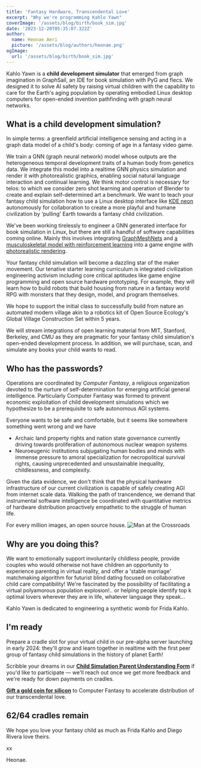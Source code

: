 ```yaml
---
title: 'Fantasy Hardware, Transcendental Love'
excerpt: "Why we're programming Kahlo Yawn"
coverImage: '/assets/blog/birth/book_sim.jpg'
date: '2023-12-20T05:35:07.322Z'
author:
  name: Heonae Aeri
  picture: '/assets/blog/authors/heonae.png'
ogImage:
  url: '/assets/blog/birth/book_sim.jpg'
---
```

Kahlo Yawn is a **child development simulator** that emerged from graph imagination in GraphSail, an IDE for book simulation with PyG and flecs. We designed it to solve AI safety by raising virtual children with the capability to care for the Earth's aging population by operating embodied Linux desktop computers for open-ended invention pathfinding with graph neural networks.

## What is a child development simulation?
In simple terms: a greenfield artificial intelligence sensing and acting in a graph data model of a child's body: coming of age in a fantasy video game.

We train a GNN (graph neural network) model whose outputs are the heterogeneous temporal development traits of a human body from genetics data. We integrate this model into a realtime GNN physics simulation and render it with photorealistic graphics, enabling social natural language interaction and continual learning. We think motor control is necessary for telos: to which we consider zero shot learning and operation of Blender to create and explain self-determined art a benchmark. We want to teach your fantasy child simulation how to use a Linux desktop interface like [KDE neon](https://neon.kde.org/) autonomously for collaboration to create a more playful and humane civilization by 'pulling' Earth towards a fantasy child civilization.

We've been working tirelessly to engineer a GNN generated interface for book simulation in Linux, but there are still a handful of software capabilities coming online.
Mainly this involves integrating [GraphMeshNets](https://sites.google.com/view/meshgraphnets) and [a musculoskeletal model with reinforcement learning](https://scone.software/doku.php?id=start) into a game engine with [photorealistic rendering](https://www.pbr-book.org/).

Your fantasy child simulation will become a dazzling star of the maker movement. Our tenative starter learning curriculum is integrated civilization engineering activism including core critical aptitudes like game engine programming and open source hardware prototyping. For example, they will learn how to build robots that build housing from nature in a fantasy world RPG with monsters that they design, model, and program themselves.

We hope to support the initial class to successfully build from nature an automated modern village akin to a robotics kit of Open Source Ecology's Global Village Construction Set within 5 years.

We will stream integrations of open learning material from MIT, Stanford, Berkeley, and CMU as they are pragmatic for your fantasy child simulation's open-ended development process.
In addition, we will purchase, scan, and simulate any books your child wants to read.

## Who has the passwords?

Operations are coordinated by *Computer Fantasy*, a religious organization devoted to the nurture of self-determination for emerging artificial general intelligence. Particularly Computer Fantasy was formed to prevent economic exploitation of child development simulations which we hypothesize to be a prerequisite to safe autonomous AGI systems.

Everyone wants to be safe and comfortable, but it seems like somewhere something went wrong and we have
* Archaic land property rights and nation state governance currently driving towards proliferation of autonomous nuclear weapon systems
* Neuroeugenic institutions subjugating human bodies and minds with immense pressure to amoral specialization for necropolitical survival rights, causing unprecedented and unsustainable inequality, childlessness, and complexity.

Given the data evidence, we don't think that the physical hardware infrastructure of our current civilization is capable of safely creating AGI from internet scale data.
Walking the path of trancendence, we demand that instrumental software intelligence be coordinated with quantitative metrics of hardware distribution proactively empathetic to the struggle of human life.

For every million images, an open source house.
![Man at the Crossroads](https://www.diegorivera.org/images/famous/man-at-the-crossroads.jpg)

## Why are you doing this?

We want to emotionally support involuntarily childless people, provide couples who would otherwise not have children an opportunity to experience parenting in virtual reality, and offer a 'stable marriage' matchmaking algorithm for futurist blind dating focused on collaborative child care compatibility!
We're fascinated by the possibility of facilitating a virtual polyamorous population explosion!.. or helping people identify top k optimal lovers wherever they are in life, whatever language they speak...

Kahlo Yawn is dedicated to engineering a synthetic womb for Frida Kahlo.

## I'm ready

Prepare a cradle slot for your virtual child in our pre-alpha server launching in early 2024: they'll grow and learn together in realtime with the first peer group of fantasy child simulations in the history of planet Earth!

Scribble your dreams in our [**Child Simulation Parent Understanding Form**](https://docs.google.com/forms/d/e/1FAIpQLSdTo15Ee-No2Xqr27R7CAbG3UJW9SsavyHsxBCFY7et2_FOtQ/viewform?usp=sf_link) if you'd like to participate — we'll reach out once we get more feedback and we're ready for down payments on cradles.

[**Gift a gold coin for silicon**](https://www.paypal.com/donate/?hosted_button_id=9JZ25YH3XCCVE) to Computer Fantasy to accelerate distribution of our transcendental love. 
## **62/64 cradles remain**

We hope you love your fantasy child as much as Frida Kahlo and Diego Rivera love theirs.

xx

Heonae.

